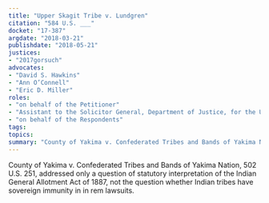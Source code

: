 ```yaml
---
title: "Upper Skagit Tribe v. Lundgren"
citation: "584 U.S. ___"
docket: "17-387"
argdate: "2018-03-21"
publishdate: "2018-05-21"
justices:
- "2017gorsuch"
advocates:
- "David S. Hawkins"
- "Ann O’Connell"
- "Eric D. Miller"
roles:
- "on behalf of the Petitioner"
- "Assistant to the Solicitor General, Department of Justice, for the United States, as amicus curiae, supporting the Petitioner"
- "on behalf of the Respondents"
tags:
topics:
summary: "County of Yakima v. Confederated Tribes and Bands of Yakima Nation, 502 U.S. 251, addressed only a question of statutory interpretation of the Indian General Allotment Act of 1887, not the question whether Indian tribes have sovereign immunity in in rem lawsuits."
---
```

County of Yakima v. Confederated Tribes and Bands of Yakima Nation, 502 U.S. 251, addressed only a question of statutory interpretation of the Indian General Allotment Act of 1887, not the question whether Indian tribes have sovereign immunity in in rem lawsuits.

